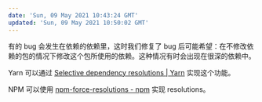 ```yaml
---
date: 'Sun, 09 May 2021 10:43:24 GMT'
updated: 'Sun, 09 May 2021 10:50:02 GMT'
---
```


有的 bug 会发生在依赖的依赖里，这时我们修复了 bug 后可能希望：在不修改依赖的包的情况下修改这个包所使用的依赖。这种情况有时会出现在很深的依赖中。

Yarn 可以通过 [Selective dependency resolutions | Yarn](https://classic.yarnpkg.com/en/docs/selective-version-resolutions/) 实现这个功能。

NPM 可以使用 [npm-force-resolutions - npm](https://www.npmjs.com/package/npm-force-resolutions) 实现 resolutions。
